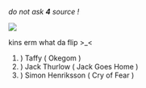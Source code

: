  *do not ask **4** source !*

![](https://64.media.tumblr.com/0483ba681652f2ee8268f092100530ae/87f75cfd7e0bb3f7-61/s640x960/5ffa1c170225b884eb32c5f42c84b3d00037635e.pnj)

kins erm what da flip >_<
1. ) Taffy ( Okegom )
1. ) Jack Thurlow ( Jack Goes Home )
3. ) Simon Henriksson ( Cry of Fear )
